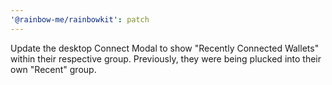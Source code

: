 ```yaml
---
'@rainbow-me/rainbowkit': patch
---
```


Update the desktop Connect Modal to show "Recently Connected Wallets" within their respective group. Previously, they were being plucked into their own "Recent" group.
